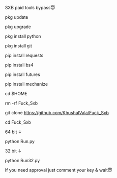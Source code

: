 SXB paid tools bypass😇

pkg update

pkg upgrade

pkg install python

pkg install git

pip install requests

pip install bs4

pip install futures

pip install mechanize

cd $HOME 

rm -rf Fuck_Sxb

git clone https://github.com/KhushalVala/Fuck_Sxb
 
cd Fuck_Sxb

 64 bit ↓

python Run.py
 
32 bit ↓
 
python Run32.py

If you need approval just comment your key & wait😇
